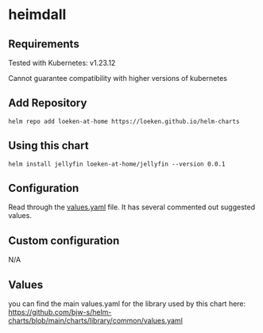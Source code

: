 # heimdall

## Requirements
Tested with Kubernetes: v1.23.12

Cannot guarantee compatibility with higher versions of kubernetes

## Add Repository
```
helm repo add loeken-at-home https://loeken.github.io/helm-charts
```
## Using this chart
```
helm install jellyfin loeken-at-home/jellyfin --version 0.0.1
```

## Configuration

Read through the [values.yaml](./values.yaml) file. It has several commented out suggested values.

## Custom configuration

N/A

## Values

you can find the main values.yaml for the library used by this chart here: https://github.com/bjw-s/helm-charts/blob/main/charts/library/common/values.yaml
